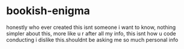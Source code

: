 # bookish-enigma
honestly who ever created this isnt someone i want to know, nothing simpler about this, more like u r after all my info, this isnt how u code conducting i dislike this.shouldnt be asking me so much personal info
